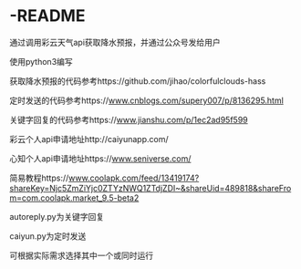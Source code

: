 # -README
通过调用彩云天气api获取降水预报，并通过公众号发给用户

使用python3编写

获取降水预报的代码参考https://github.com/jihao/colorfulclouds-hass

定时发送的代码参考https://www.cnblogs.com/supery007/p/8136295.html

关键字回复的代码参考https://www.jianshu.com/p/1ec2ad95f599

彩云个人api申请地址http://caiyunapp.com/

心知个人api申请地址https://www.seniverse.com/

简易教程https://www.coolapk.com/feed/13419174?shareKey=Njc5ZmZiYjc0ZTYzNWQ1ZTdjZDI~&shareUid=489818&shareFrom=com.coolapk.market_9.5-beta2


autoreply.py为关键字回复

caiyun.py为定时发送

可根据实际需求选择其中一个或同时运行
